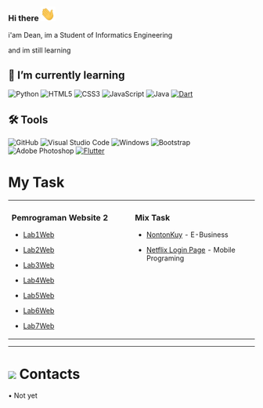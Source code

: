 ### Hi there <img src="https://github.com/ABSphreak/ABSphreak/blob/master/gifs/Hi.gif" width="30px"></h2>
i'am Dean, im a Student of Informatics Engineering

and im still learning

## 🌱 I’m currently learning
![Python](http://img.shields.io/badge/-Python-3776AB?style=flat-square&logo=python&logoColor=ffffff)
![HTML5](https://img.shields.io/badge/-HTML5-%23E44D27?style=flat-square&logo=html5&logoColor=ffffff)
![CSS3](https://img.shields.io/badge/-CSS3-%231572B6?style=flat-square&logo=css3)
![JavaScript](https://img.shields.io/badge/-JavaScript-%23F7DF1C?style=flat-square&logo=javascript&logoColor=000000&labelColor=%23F7DF1C&color=%23FFCE5A)
![Java](http://img.shields.io/badge/-Java-5B4638?style=flat-square&logo=java&logoColor=ffffff)
[![Dart](https://img.shields.io/badge/-Dart-0175C2?style=flat-square&logo=dart&link=https://github.com/LuizCarlosAbbott/)](https://github.com/LuizCarlosAbbott/)


## 🛠 Tools

![GitHub](https://img.shields.io/badge/-GitHub-181717?style=flat-square&logo=github)
![Visual Studio Code](http://img.shields.io/badge/-VS%20Code-007ACC?style=flat-square&logo=visual-studio-code&logoColor=ffffff)
![Windows](http://img.shields.io/badge/-Windows-0078D6?style=flat-square&logo=windows&logoColor=ffffff)
![Bootstrap](https://img.shields.io/badge/-Bootstrap-563D7C?style=flat-square&logo=Bootstrap)
![Adobe Photoshop](http://img.shields.io/badge/-Abode%20Photoshop-26C9FF?style=flat-square&logo=adobe-photoshop&logoColor=ffffff)
[![Flutter](https://img.shields.io/badge/-Flutter-02569B?style=flat-square&logo=flutter&link=https://github.com/LuizCarlosAbbott/)](https://github.com/LuizCarlosAbbott/)

<!--
**DeanAdriansyah/DeanAdriansyah** is a ✨ _special_ ✨ repository because its `README.md` (this file) appears on your GitHub profile.

Here are some ideas to get you started:

- 🔭 I’m currently working on ...
- 🌱 I’m currently learning ...
- 👯 I’m looking to collaborate on ...
- 🤔 I’m looking for help with ...
- 💬 Ask me about ...
- 📫 How to reach me: ...
- 😄 Pronouns: ...
- ⚡ Fun fact: ...
-->

# My Task

<table><tr><td valign="top" width="33%">
  
  ### Pemrograman Website 2
  
  - [Lab1Web](https://github.com/DeanAdriansyah/Lab1Web)
  
  - [Lab2Web](https://github.com/DeanAdriansyah/Lab2Web)
  
  - [Lab3Web](https://github.com/DeanAdriansyah/Lab3Web)
  
  - [Lab4Web](https://github.com/DeanAdriansyah/Lab4Web)
  
  - [Lab5Web](https://github.com/DeanAdriansyah/Lab5Web)
  
  - [Lab6Web](https://github.com/DeanAdriansyah/Lab6Web)
  
  - [Lab7Web](https://github.com/DeanAdriansyah/Lab7Web)
  
</td><td valign="top" width="33%">
  
  ### Mix Task
  
  - [NontonKuy](https://github.com/DeanAdriansyah/Nontonkuy.github.io) - E-Business
  
  - [Netflix Login Page](https://github.com/DeanAdriansyah/Netflix-Login-Page) - Mobile Programing
  
  
  
 </td></tr></table>
 
  ---

  # <img src="https://media.giphy.com/media/VgCDAzcKvsR6OM0uWg/giphy.gif" width="50"> Contacts
• Not yet
